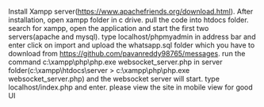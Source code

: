 Install Xampp server(https://www.apachefriends.org/download.html).
After installation, open xampp folder in c drive. pull the code into htdocs folder.
search for xampp, open the application and start the first two servers(apache and mysql).
type localhost/phpmyadmin in address bar and enter
click on import and upload the whatsapp.sql folder which you have to download from https://github.com/pavanreddy98765/messages.
run the command c:\xampp\php\php.exe websocket_server.php in server folder(c:\xampp\htdocs\server > c:\xampp\php\php.exe websocket_server.php) and the websocket server will start.
type localhost/index.php and enter.
please view the site in mobile view for good UI
